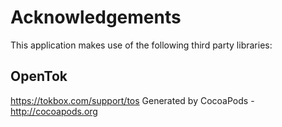 # Acknowledgements
This application makes use of the following third party libraries:

## OpenTok

https://tokbox.com/support/tos
Generated by CocoaPods - http://cocoapods.org
